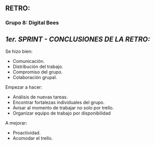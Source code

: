 ## RETRO: 
### Grupo 8: Digital Bees

## *1er. SPRINT - CONCLUSIONES DE LA RETRO:*

Se hizo bien:

- Comunicación.
- Distribución del trabajo.
- Compromiso del grupo.
- Colaboración grupal.

Empezar a hacer:

- Análisis de nuevas tareas.
- Encontrar fortalezas individuales del grupo.
- Avisar al momento de trabajar no solo por trello.
- Organizar equipo de trabajo por disponibilidad

A mejorar:

- Proactividad.
- Acomodar el trello.

